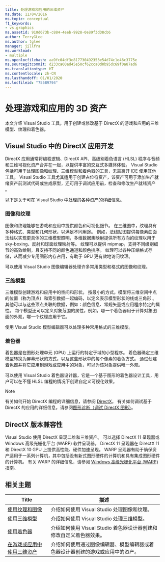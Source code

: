 ```yaml
---
title: 处理游戏和应用的三维资产
ms.date: 11/04/2016
ms.topic: conceptual
f1_keywords:
- vs.graphics
ms.assetid: 910d673b-c884-4eeb-9928-0e89f3d38cb6
author: TerryGLee
ms.author: tglee
manager: jillfra
ms.workload:
- multiple
ms.openlocfilehash: aa9fc04df3e817730492353e54d74c1e46c3775e
ms.sourcegitcommit: d233ca00ad45e50cf62cca0d0b95dc69f0a87ad6
ms.translationtype: HT
ms.contentlocale: zh-CN
ms.lasthandoff: 01/01/2020
ms.locfileid: "75589794"
---
```

# <a name="work-with-3d-assets-for-games-and-apps"></a>处理游戏和应用的 3D 资产

本文介绍 Visual Studio 工具，用于创建或修改基于 DirectX 的游戏和应用的三维模型、纹理和着色器。

## <a name="directx-app-development-in-visual-studio"></a>Visual Studio 中的 DirectX 应用开发

DirectX 应用通常将编程逻辑、DirectX API、高级别着色语言 (HLSL) 程序与音频和三维可视化资产合并在一起，以提供丰富的交互式多媒体体验。 Visual Studio 包括可用于处理图像和纹理、三维模型和着色器的工具，无需离开 IDE 使用其他工具。 Visual Studio 工具尤其适用于创建占位符资产，该资产可用于添加生产就绪资产前测试代码或生成原型，还可用于调试应用前，检查和修改生产就绪资产  。

以下是关于可在 Visual Studio 中处理的各种资产的详细信息。

### <a name="images-and-textures"></a>图像和纹理

图像和纹理能够在游戏和应用中提供颜色和可视化细节。 在三维图中，纹理具有多种格式、类型和几何形状，以满足不同用途。 例如，法线贴图提供每像素曲面法线以实现更具体的三维模型照明，多维数据集映射提供所有方向的纹理以用于 sky-boxing、反射和球面纹理映射等。 纹理可以提供 mipmap，支持不同级别细节的高效绘制，且支持不同的颜色通道和颜色排序。 纹理可以各种压缩格式存储，从而减少专用图形内存占用，有助于 GPU 更有效地访问纹理。

可以使用 Visual Studio 图像编辑器处理许多常用类型和格式的图像和纹理。

### <a name="3d-models"></a>三维模型

三维模型创建游戏和应用中的空间和形状。 按最小的方式，模型将三维空间中点的位置（称为顶点）和索引数据一起编码，以定义表示模型形状的线或三角形  。 其他可以与这些顶点关联的数据，例如：颜色信息、常规矢量或应用程序特定的属性。 每个模型还可以定义对象范围的属性，例如，哪一个着色器用于计算对象图面的外观，哪一个纹理应用于它。

使用 Visual Studio 模型编辑器可以处理多种常用格式的三维模型。

### <a name="shaders"></a>着色器

着色器是在图形处理单元 (GPU) 上运行的特定于域的小型程序。 着色器确定三维模型转换为屏幕形状的方式，以及这些形状中的每个像素的着色方式。 通过创建着色器并将它应用到游戏或应用中的对象，可以为该对象提供唯一外观。

可以使用 Visual Studio 着色器设计器，它是一个基于图形的着色器设计工具，用户可以在不懂 HLSL 编程的情况下创建自定义可视化效果。

> [!NOTE]
> 有关如何开始 DirectX 编程的详细信息，请参阅 [DirectX](/windows/win32/directx)。 有关如何调试基于 DirectX 的应用的详细信息，请参阅[图形诊断（调试 DirectX 图形）](../debugger/graphics/visual-studio-graphics-diagnostics.md)。

## <a name="directx-version-compatibility"></a>DirectX 版本兼容性

Visual Studio 使用 DirectX 呈现二维和三维资产。 可以选择 DirectX 11 呈现器或 Windows 高级光栅化平台 (WARP) 软件呈现器。 DirectX 11 呈现器在 DirectX 11 和 DirectX 10 GPU 上提供高性能、硬件加速呈现。 WARP 呈现器有助于确保资产适用于一系列计算机，其中包括没有新式图形硬件的计算机和具有集成图形硬件的计算机。 有关 WARP 的详细信息，请参阅 [Windows 高级光栅化平台 (WARP) 指南](/windows/win32/direct3darticles/directx-warp)。

## <a name="related-topics"></a>相关主题

|Title|描述|
|-----------|-----------------|
|[使用纹理和图像](../designers/working-with-textures-and-images.md)|介绍如何使用 Visual Studio 处理图像和纹理。|
|[使用三维模型](../designers/working-with-3-d-models.md)|介绍如何使用 Visual Studio 处理三维模型。|
|[使用着色器](../designers/working-with-shaders.md)|介绍如何使用 Visual Studio 着色器设计器创建和修改自定义着色器效果。|
|[在游戏或应用中使用三维资产](../designers/using-3-d-assets-in-your-game-or-app.md)|介绍如何使用通过图像编辑器、模型编辑器或着色器设计器创建的游戏或应用中的资产。|
